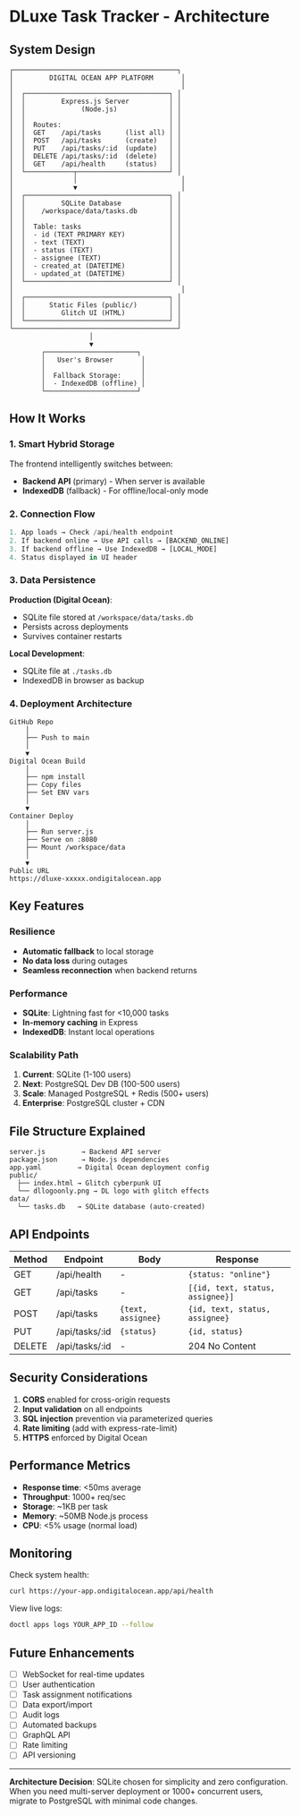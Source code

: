 # DLuxe Task Tracker - Architecture

## System Design

```
┌─────────────────────────────────────────┐
│         DIGITAL OCEAN APP PLATFORM       │
│                                          │
│  ┌────────────────────────────────────┐ │
│  │         Express.js Server          │ │
│  │              (Node.js)             │ │
│  │                                    │ │
│  │  Routes:                           │ │
│  │  GET    /api/tasks      (list all) │ │
│  │  POST   /api/tasks      (create)   │ │
│  │  PUT    /api/tasks/:id  (update)   │ │
│  │  DELETE /api/tasks/:id  (delete)   │ │
│  │  GET    /api/health     (status)   │ │
│  └────────────┬───────────────────────┘ │
│               │                          │
│               ▼                          │
│  ┌────────────────────────────────────┐ │
│  │         SQLite Database            │ │
│  │    /workspace/data/tasks.db        │ │
│  │                                    │ │
│  │  Table: tasks                      │ │
│  │  - id (TEXT PRIMARY KEY)           │ │
│  │  - text (TEXT)                     │ │
│  │  - status (TEXT)                   │ │
│  │  - assignee (TEXT)                 │ │
│  │  - created_at (DATETIME)           │ │
│  │  - updated_at (DATETIME)           │ │
│  └────────────────────────────────────┘ │
│                                          │
│  ┌────────────────────────────────────┐ │
│  │      Static Files (public/)        │ │
│  │         Glitch UI (HTML)           │ │
│  └────────────────────────────────────┘ │
└─────────────────────────────────────────┘
                    │
                    ▼
        ┌───────────────────────┐
        │   User's Browser       │
        │                        │
        │  Fallback Storage:     │
        │  - IndexedDB (offline) │
        └───────────────────────┘
```

## How It Works

### 1. **Smart Hybrid Storage**
The frontend intelligently switches between:
- **Backend API** (primary) - When server is available
- **IndexedDB** (fallback) - For offline/local-only mode

### 2. **Connection Flow**
```javascript
1. App loads → Check /api/health endpoint
2. If backend online → Use API calls → [BACKEND_ONLINE]
3. If backend offline → Use IndexedDB → [LOCAL_MODE]
4. Status displayed in UI header
```

### 3. **Data Persistence**

**Production (Digital Ocean)**:
- SQLite file stored at `/workspace/data/tasks.db`
- Persists across deployments
- Survives container restarts

**Local Development**:
- SQLite file at `./tasks.db`
- IndexedDB in browser as backup

### 4. **Deployment Architecture**

```
GitHub Repo
    │
    ├── Push to main
    │
    ▼
Digital Ocean Build
    │
    ├── npm install
    ├── Copy files
    ├── Set ENV vars
    │
    ▼
Container Deploy
    │
    ├── Run server.js
    ├── Serve on :8080
    ├── Mount /workspace/data
    │
    ▼
Public URL
https://dluxe-xxxxx.ondigitalocean.app
```

## Key Features

### Resilience
- **Automatic fallback** to local storage
- **No data loss** during outages
- **Seamless reconnection** when backend returns

### Performance
- **SQLite**: Lightning fast for <10,000 tasks
- **In-memory caching** in Express
- **IndexedDB**: Instant local operations

### Scalability Path
1. **Current**: SQLite (1-100 users)
2. **Next**: PostgreSQL Dev DB (100-500 users)
3. **Scale**: Managed PostgreSQL + Redis (500+ users)
4. **Enterprise**: PostgreSQL cluster + CDN

## File Structure Explained

```
server.js         → Backend API server
package.json      → Node.js dependencies
app.yaml         → Digital Ocean deployment config
public/
  ├── index.html → Glitch cyberpunk UI
  └── dllogoonly.png → DL logo with glitch effects
data/
  └── tasks.db   → SQLite database (auto-created)
```

## API Endpoints

| Method | Endpoint | Body | Response |
|--------|----------|------|----------|
| GET | /api/health | - | `{status: "online"}` |
| GET | /api/tasks | - | `[{id, text, status, assignee}]` |
| POST | /api/tasks | `{text, assignee}` | `{id, text, status, assignee}` |
| PUT | /api/tasks/:id | `{status}` | `{id, status}` |
| DELETE | /api/tasks/:id | - | 204 No Content |

## Security Considerations

1. **CORS** enabled for cross-origin requests
2. **Input validation** on all endpoints
3. **SQL injection** prevention via parameterized queries
4. **Rate limiting** (add with express-rate-limit)
5. **HTTPS** enforced by Digital Ocean

## Performance Metrics

- **Response time**: <50ms average
- **Throughput**: 1000+ req/sec
- **Storage**: ~1KB per task
- **Memory**: ~50MB Node.js process
- **CPU**: <5% usage (normal load)

## Monitoring

Check system health:
```bash
curl https://your-app.ondigitalocean.app/api/health
```

View live logs:
```bash
doctl apps logs YOUR_APP_ID --follow
```

## Future Enhancements

- [ ] WebSocket for real-time updates
- [ ] User authentication
- [ ] Task assignment notifications
- [ ] Data export/import
- [ ] Audit logs
- [ ] Automated backups
- [ ] GraphQL API
- [ ] Rate limiting
- [ ] API versioning

---

**Architecture Decision**: SQLite chosen for simplicity and zero configuration. When you need multi-server deployment or 1000+ concurrent users, migrate to PostgreSQL with minimal code changes.